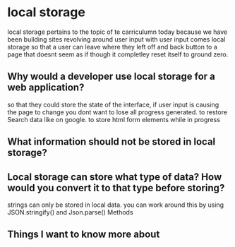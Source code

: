 # local storage

local storage pertains to the topic of te carriculumn today because we have been building sites revolving around user input
with user input comes local storage so that a user can leave where they left off and back button to a page that doesnt seem as if though it completley reset itself to ground zero.

## Why would a developer use local storage for a web application?

so that they could store the state of the interface, if user input is causing the page to change you dont want to lose all progress generated.
 to restore Search data like on google.
 to store html form elements while in progress
 
## What information should not be stored in local storage?

## Local storage can store what type of data? How would you convert it to that type before storing?

strings can only be stored in local data. you can work around this by using JSON.stringify() and Json.parse() Methods

## Things I want to know more about
